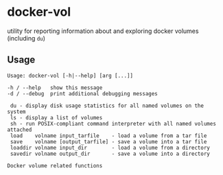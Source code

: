 # docker-vol

utility for reporting information about and exploring docker volumes (including `du`)

## Usage

```
Usage: docker-vol [-h|--help] [arg [...]]

-h / --help   show this message
-d / --debug  print additional debugging messages

 du - display disk usage statistics for all named volumes on the system
 ls - display a list of volumes
 sh - run POSIX-compliant command interpreter with all named volumes attached
 load    volname input_tarfile    - load a volume from a tar file
 save    volname [output_tarfile] - save a volume into a tar file
 loaddir volname input_dir        - load a volume from a directory
 savedir volname output_dir       - save a volume into a directory

Docker volume related functions

```
